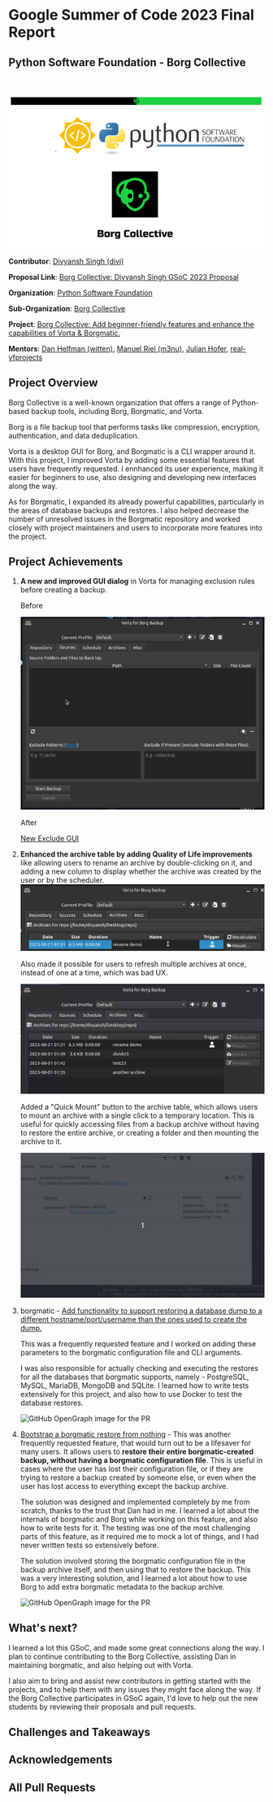 # Google Summer of Code 2023 Final Report
## Python Software Foundation - Borg Collective
<br/>

![Header Image](./assets/header-image.png)

**Contributor**: [Divyansh Singh (divi)](https://github.com/diivi)

**Proposal Link**: [Borg Collective: Divyansh Singh GSoC 2023 Proposal](https://blogs.python-gsoc.org/media/proposals/GSoC_Proposal_DIvi_2023.pdf)

**Organization**: [Python Software Foundation](https://python-gsoc.org/)

**Sub-Organization**: [Borg Collective](https://github.com/borgbackup/borg)

**Project**: [Borg Collective: Add beginner-friendly features and enhance the capabilities of Vorta & Borgmatic.](https://summerofcode.withgoogle.com/programs/2023/projects/0i8Q6ZrE)

**Mentors**: [Dan Helfman (witten)](https://github.com/witten), [Manuel Riel (m3nu)](https://github.com/m3nu), [Julian Hofer](https://github.com/Hofer-Julian), [real-yfprojects](https://github.com/real-yfprojects)

## Project Overview
Borg Collective is a well-known organization that offers a range of Python-based backup tools, including Borg, Borgmatic, and Vorta.

Borg is a file backup tool that performs tasks like compression, encryption, authentication, and data deduplication.

Vorta is a desktop GUI for Borg, and Borgmatic is a CLI wrapper around it. With this project, I improved Vorta by adding some essential features that users have frequently requested. I ennhanced its user experience, making it easier for beginners to use, also designing and developing new interfaces along the way. 

As for Borgmatic, I expanded its already powerful capabilities, particularly in the areas of database backups and restores. I also helped decrease the number of unresolved issues in the Borgmatic repository and worked closely with project maintainers and users to incorporate more features into the project.

## Project Achievements

1. **A new and improved GUI dialog** in Vorta for managing exclusion rules before creating a backup.

   Before
   
   ![Exclude GUI Before](./assets/exclude-gui-before.png)

   After
   
   [New Exclude GUI](https://github.com/borgbase/vorta/assets/41837037/f7bf556a-77a2-4708-a5ba-a5f6bda1f641)

3. **Enhanced the archive table by adding Quality of Life improvements** like allowing users to rename an archive by double-clicking on it, and adding a new column to display whether the archive was created by the user or by the scheduler.
   ![Rename and trigger](./assets/rename-and-trigger.png)

   Also made it possible for users to refresh multiple archives at once, instead of one at a time, which was bad UX.

   ![Refresh multiple archives](assets/refresh-multiple.gif)

   Added a "Quick Mount" button to the archive table, which allows users to mount an archive with a single click to a temporary location. This is useful for quickly accessing files from a backup archive without having to restore the entire archive, or creating a folder and then mounting the archive to it.

   ![Quick Mount](./assets/quick-mount.gif)
  
3. borgmatic - [Add functionality to support restoring a database dump to a different hostname/port/username than the ones used to create the dump.](https://github.com/borgmatic-collective/borgmatic/pull/73)
   
   This was a frequently requested feature and I worked on adding these parameters to the borgmatic configuration file and CLI arguments.
   
   I was also responsible for actually checking and executing the restores for all the databases that borgmatic supports, namely - PostgreSQL, MySQL, MariaDB, MongoDB and SQLite. I learned how to write tests extensively for this project, and also how to use Docker to test the database restores.

   ![GitHub OpenGraph image for the PR](https://opengraph.githubassets.com/1/borgmatic-collective/borgmatic/pull/73)

4. [Bootstrap a borgmatic restore from nothing](https://github.com/borgmatic-collective/borgmatic/pull/71) - This was another frequently requested feature, that would turn out to be a lifesaver for many users. It allows users to **restore their entire borgmatic-created backup, without having a borgmatic configuration file**. This is useful in cases where the user has lost their configuration file, or if they are trying to restore a backup created by someone else, or even when the user has lost access to everything except the backup archive.

   The solution was designed and implemented completely by me from scratch, thanks to the trust that Dan had in me. I learned a lot about the internals of borgmatic and Borg while working on this feature, and also how to write tests for it. The testing was one of the most challenging parts of this feature, as it required me to mock a lot of things, and I had never written tests so extensively before.

   The solution involved storing the borgmatic configuration file in the backup archive itself, and then using that to restore the backup. This was a very interesting solution, and I learned a lot about how to use Borg to add extra borgmatic metadata to the backup archive.

   ![GitHub OpenGraph image for the PR](https://opengraph.githubassets.com/1/borgmatic-collective/borgmatic/pull/71)

## What's next?

I learned a lot this GSoC, and made some great connections along the way. I plan to continue contributing to the Borg Collective, assisting Dan in maintaining borgmatic, and also helping out with Vorta.

I also aim to bring and assist new contributors in getting started with the projects, and to help them with any issues they might face along the way. If the Borg Collective participates in GSoC again, I'd love to help out the new students by reviewing their proposals and pull requests.

## Challenges and Takeaways

## Acknowledgements

## All Pull Requests

